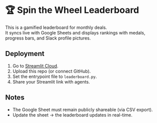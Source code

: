 # 🏆 Spin the Wheel Leaderboard

This is a gamified leaderboard for monthly deals.  
It syncs live with Google Sheets and displays rankings with medals, progress bars, and Slack profile pictures.

## Deployment
1. Go to [Streamlit Cloud](https://share.streamlit.io).
2. Upload this repo (or connect GitHub).
3. Set the entrypoint file to `leaderboard.py`.
4. Share your Streamlit link with agents.

## Notes
- The Google Sheet must remain publicly shareable (via CSV export).
- Update the sheet → the leaderboard updates in real-time.
